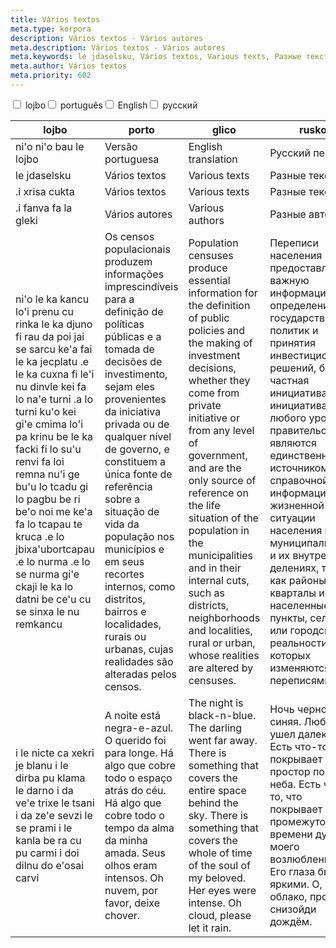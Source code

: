 ```yaml
---
title: Vários textos
meta.type: korpora
description: Vários textos - Vários autores
meta.description: Vários textos - Vários autores
meta.keywords: le jdaselsku, Vários textos, Various texts, Разные тексты
meta.author: Vários textos
meta.priority: 602
---
```


<div class="w-full">
  <input
    type="checkbox"
    id="hide-column-lojbo"
    class="hide-column-checkbox-lojbo"
  />
  <label
    for="hide-column-lojbo"
    class="hide-column-button-lojbo float-left drop-shadow bg-teal-100 hover:bg-teal-600 focus:bg-teal-600 text-gray-900 hover:text-white font-bold leading-normal select-none py-2 px-4"
    >lojbo</label
  ><input
    type="checkbox"
    id="hide-column-porto"
    class="hide-column-checkbox-porto"
  />
  <label
    for="hide-column-porto"
    class="hide-column-button-porto float-left drop-shadow bg-teal-100 hover:bg-teal-600 focus:bg-teal-600 text-gray-900 hover:text-white font-bold leading-normal select-none py-2 px-4"
    >português</label
  ><input
    type="checkbox"
    id="hide-column-glico"
    class="hide-column-checkbox-glico"
  />
  <label
    for="hide-column-glico"
    class="hide-column-button-glico float-left drop-shadow bg-teal-100 hover:bg-teal-600 focus:bg-teal-600 text-gray-900 hover:text-white font-bold leading-normal select-none py-2 px-4"
    >English</label
  ><input
    type="checkbox"
    id="hide-column-rusko"
    class="hide-column-checkbox-rusko"
  />
  <label
    for="hide-column-rusko"
    class="hide-column-button-rusko float-left drop-shadow bg-teal-100 hover:bg-teal-600 focus:bg-teal-600 text-gray-900 hover:text-white font-bold leading-normal select-none py-2 px-4"
    >русский</label
  >
  <div class="clear-both" />
  <div class="w-full overflow-x-auto">
    <table
      class="mt-2 table-fixed max-w-full border font-light text-left text-sm"
    >
      <thead class="border-b italic">
        <tr>
          <th scope="col" class="w-40 p-2 column-class-lojbo">lojbo</th>
          <th scope="col" class="w-40 p-2 column-class-porto">porto</th>
          <th scope="col" class="w-40 p-2 column-class-glico">glico</th>
          <th scope="col" class="w-40 p-2 column-class-rusko">rusko</th>
        </tr>
      </thead>
      <tbody>
        <tr
          class="border-b transition duration-300 ease-in-out hover:bg-neutral-100 dark:hover:bg-neutral-100"
        >
          <td class="font-bold text-left align-text-top p-2 column-class-lojbo">
            ni&#039;o ni&#039;o bau le lojbo
          </td>
          <td class="font-bold text-left align-text-top p-2 column-class-porto">
            Versão portuguesa
          </td>
          <td class="font-bold text-left align-text-top p-2 column-class-glico">
            English translation
          </td>
          <td class="font-bold text-left align-text-top p-2 column-class-rusko">
            Русский перевод
          </td>
        </tr>
        <tr
          class="border-b transition duration-300 ease-in-out hover:bg-neutral-100 dark:hover:bg-neutral-100"
        >
          <td
            class="italic text-gray-500 text-left align-text-top p-2 column-class-lojbo"
          >
            le jdaselsku
          </td>
          <td
            class="italic text-gray-500 text-left align-text-top p-2 column-class-porto"
          >
            Vários textos
          </td>
          <td
            class="italic text-gray-500 text-left align-text-top p-2 column-class-glico"
          >
            Various texts
          </td>
          <td
            class="italic text-gray-500 text-left align-text-top p-2 column-class-rusko"
          >
            Разные тексты
          </td>
        </tr>
        <tr
          class="border-b transition duration-300 ease-in-out hover:bg-neutral-100 dark:hover:bg-neutral-100"
        >
          <td
            class="italic text-gray-500 text-left align-text-top p-2 column-class-lojbo"
          >
            .i xrisa cukta
          </td>
          <td
            class="italic text-gray-500 text-left align-text-top p-2 column-class-porto"
          >
            Vários textos
          </td>
          <td
            class="italic text-gray-500 text-left align-text-top p-2 column-class-glico"
          >
            Various texts
          </td>
          <td
            class="italic text-gray-500 text-left align-text-top p-2 column-class-rusko"
          >
            Разные тексты
          </td>
        </tr>
        <tr
          class="border-b transition duration-300 ease-in-out hover:bg-neutral-100 dark:hover:bg-neutral-100"
        >
          <td
            class="italic text-gray-500 text-left align-text-top p-2 column-class-lojbo"
          >
            .i fanva fa la gleki
          </td>
          <td
            class="italic text-gray-500 text-left align-text-top p-2 column-class-porto"
          >
            Vários autores
          </td>
          <td
            class="italic text-gray-500 text-left align-text-top p-2 column-class-glico"
          >
            Various authors
          </td>
          <td
            class="italic text-gray-500 text-left align-text-top p-2 column-class-rusko"
          >
            Разные авторы
          </td>
        </tr>
        <tr
          class="border-b transition duration-300 ease-in-out hover:bg-neutral-100 dark:hover:bg-neutral-100"
        >
          <td class="text-left align-text-top p-2 column-class-lojbo">
            ni&#039;o le ka kancu lo&#039;i prenu cu rinka le ka djuno fi rau da
            poi jai se sarcu ke&#039;a fai le ka jecplatu .e le ka cuxna fi
            le&#039;i nu dinvle kei fa lo na&#039;e turni .a lo turni ku&#039;o
            kei gi&#039;e cmima lo&#039;i pa krinu be le ka facki fi lo
            su&#039;u renvi fa loi remna nu&#039;i ge bu&#039;u lo tcadu gi lo
            pagbu be ri be&#039;o noi me ke&#039;a fa lo tcapau te kruca .e lo
            jbixa&#039;ubortcapau .e lo nurma .e lo se nurma gi&#039;e ckaji le
            ka lo datni be ce&#039;u cu se sinxa le nu remkancu
          </td>
          <td class="text-left align-text-top p-2 column-class-porto">
            Os censos populacionais produzem informações imprescindíveis para a
            definição de políticas públicas e a tomada de decisões de
            investimento, sejam eles provenientes da iniciativa privada ou de
            qualquer nível de governo, e constituem a única fonte de referência
            sobre a situação de vida da população nos municípios e em seus
            recortes internos, como distritos, bairros e localidades, rurais ou
            urbanas, cujas realidades são alteradas pelos censos.
          </td>
          <td class="text-left align-text-top p-2 column-class-glico">
            Population censuses produce essential information for the definition
            of public policies and the making of investment decisions, whether
            they come from private initiative or from any level of government,
            and are the only source of reference on the life situation of the
            population in the municipalities and in their internal cuts, such as
            districts, neighborhoods and localities, rural or urban, whose
            realities are altered by censuses.
          </td>
          <td class="text-left align-text-top p-2 column-class-rusko">
            Переписи населения предоставляют важную информацию для определения
            государственных политик и принятия инвестиционных решений, будь то
            частная инициатива или инициатива любого уровня правительства, и
            являются единственным источником справочной информации о жизненной
            ситуации населения в муниципалитетах и их внутренних делениях, таких
            как районы, кварталы и населенные пункты, сельские или городские,
            реальности которых изменяются переписями.
          </td>
        </tr>
        <tr
          class="border-b transition duration-300 ease-in-out hover:bg-neutral-100 dark:hover:bg-neutral-100"
        >
          <td class="text-left align-text-top p-2 column-class-lojbo">
            i le nicte ca xekri je blanu i le dirba pu klama le darno i da
            ve&#039;e trixe le tsani i da ze&#039;e sevzi le se prami i le kanla
            be ra cu pu carmi i doi dilnu do e&#039;osai carvi
          </td>
          <td class="text-left align-text-top p-2 column-class-porto">
            A noite está negra-e-azul. O querido foi para longe. Há algo que
            cobre todo o espaço atrás do céu. Há algo que cobre todo o tempo da
            alma da minha amada. Seus olhos eram intensos. Oh nuvem, por favor,
            deixe chover.
          </td>
          <td class="text-left align-text-top p-2 column-class-glico">
            The night is black-n-blue. The darling went far away. There is
            something that covers the entire space behind the sky. There is
            something that covers the whole of time of the soul of my beloved.
            Her eyes were intense. Oh cloud, please let it rain.
          </td>
          <td class="text-left align-text-top p-2 column-class-rusko">
            Ночь черно-синяя. Любимый ушел далеко. Есть что-то, что покрывает
            весь простор позади неба. Есть что-то, что покрывает весь промежуток
            времени души моего возлюбленного. Его глаза были яркими. О, облако,
            прошу, снизойди дождём.
          </td>
        </tr>
      </tbody>
    </table>
  </div>
</div>
